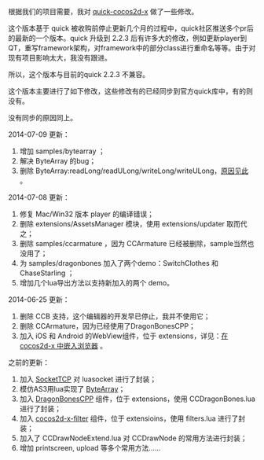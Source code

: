 根据我们的项目需要，我对 [quick-cocos2d-x][3] 做了一些修改。

这个版本基于 quick 被收购前停止更新几个月的过程中，quick社区推送多个pr后的最新的一个版本。quick 升级到 2.2.3 后有许多大的修改，例如更新player到QT，重写framework架构，对framework中的部分class进行重命名等等。由于对现有项目影响太大，我没有跟进。

所以，这个版本与目前的quick 2.2.3 不兼容。

这个版本主要进行了如下修改，这些修改有的已经同步到官方quick库中，有的则没有。

没有同步的原因同上。

2014-07-09 更新：

1. 增加 samples/bytearray ；
2. 解决 ByteArray 的bug；
3. 删除 ByteArray:readLong/readULong/writeLong/writeULong，[原因见此][8] 。

2014-07-08 更新：

1. 修复 Mac/Win32 版本 player 的编译错误；
2. 删除 extensions/AssetsManager 模块，使用 extensions/updater 取而代之；
3. 删除 samples/ccarmature ，因为 CCArmature 已经被删除，sample当然也没用了；
4. 为 samples/dragonbones 加入了两个demo：SwitchClothes 和 ChaseStarling ；
5. 增加几个lua导出方法以支持新加入的两个 demo。

2014-06-25 更新：

1. 删除 CCB 支持，这个编辑器的开发早已停止，我并不使用它；
2. 删除 CCArmature，因为已经使用了DragonBonesCPP；
3. 加入 iOS 和 Android 的WebView组件，位于 extensions，详见：[在 cocos2d-x 中嵌入浏览器][7] 。

之前的更新：

1. 加入 [SocketTCP][4] 对 luasocket 进行了封装；
1. 模仿AS3用lua实现了 [ByteArray][5]；
1. 加入 [DragonBonesCPP][1] 组件，位于 extensions，使用 CCDragonBones.lua 进行了封装；
2. 加入 [cocos2d-x-filter][2] 组件，位于 extensioins，使用 filters.lua 进行了封装；
3. 加入了 CCDrawNodeExtend.lua 对 CCDrawNode 的常用方法进行封装；
4. 增加 printscreen, upload 等多个常用方法……

[1]: https://github.com/DragonBones/DragonBonesCPP
[2]: https://github.com/zrong/cocos2d-x-filters
[3]: https://github.com/chukong/quick-cocos2d-x
[4]: http://zengrong.net/post/1980.htm
[5]: http://zengrong.net/post/1968.htm
[6]: https://github.com/go3k/CCXWebview
[7]: http://zengrong.net/post/2123.htm
[8]: http://zengrong.net/post/2134.htm

